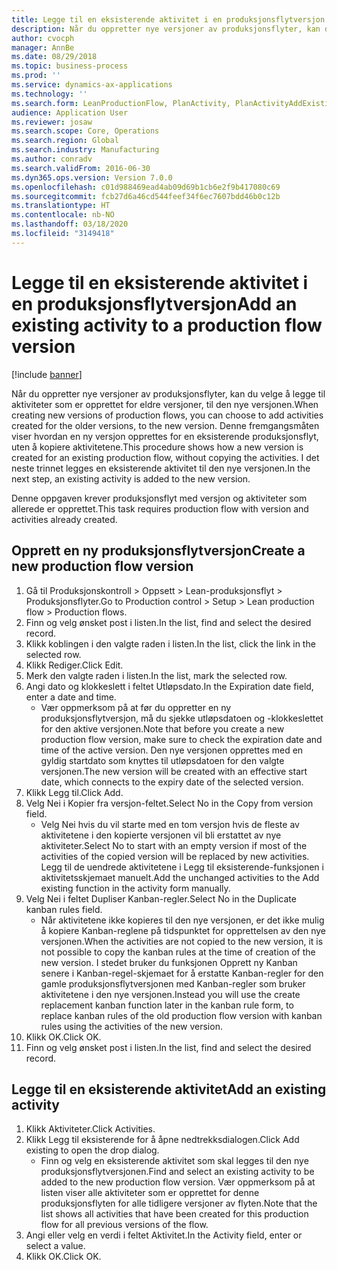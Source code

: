 ```yaml
---
title: Legge til en eksisterende aktivitet i en produksjonsflytversjon
description: Når du oppretter nye versjoner av produksjonsflyter, kan du velge å legge til aktiviteter som er opprettet for eldre versjoner, til den nye versjonen.
author: cvocph
manager: AnnBe
ms.date: 08/29/2018
ms.topic: business-process
ms.prod: ''
ms.service: dynamics-ax-applications
ms.technology: ''
ms.search.form: LeanProductionFlow, PlanActivity, PlanActivityAddExisting, PlanActivityAddExistingLookup
audience: Application User
ms.reviewer: josaw
ms.search.scope: Core, Operations
ms.search.region: Global
ms.search.industry: Manufacturing
ms.author: conradv
ms.search.validFrom: 2016-06-30
ms.dyn365.ops.version: Version 7.0.0
ms.openlocfilehash: c01d988469ead4ab09d69b1cb6e2f9b417080c69
ms.sourcegitcommit: fcb27d6a46cd544feef34f6ec7607bdd46b0c12b
ms.translationtype: HT
ms.contentlocale: nb-NO
ms.lasthandoff: 03/18/2020
ms.locfileid: "3149418"
---
```

# <a name="add-an-existing-activity-to-a-production-flow-version"></a><span data-ttu-id="555fa-103">Legge til en eksisterende aktivitet i en produksjonsflytversjon</span><span class="sxs-lookup"><span data-stu-id="555fa-103">Add an existing activity to a production flow version</span></span>

[!include [banner](../../includes/banner.md)]

<span data-ttu-id="555fa-104">Når du oppretter nye versjoner av produksjonsflyter, kan du velge å legge til aktiviteter som er opprettet for eldre versjoner, til den nye versjonen.</span><span class="sxs-lookup"><span data-stu-id="555fa-104">When creating new versions of production flows, you can choose to add activities created for the older versions, to the new version.</span></span> <span data-ttu-id="555fa-105">Denne fremgangsmåten viser hvordan en ny versjon opprettes for en eksisterende produksjonsflyt, uten å kopiere aktivitetene.</span><span class="sxs-lookup"><span data-stu-id="555fa-105">This procedure shows how a new version is created for an existing production flow, without copying the activities.</span></span> <span data-ttu-id="555fa-106">I det neste trinnet legges en eksisterende aktivitet til den nye versjonen.</span><span class="sxs-lookup"><span data-stu-id="555fa-106">In the next step, an existing activity is added to the new version.</span></span> 

<span data-ttu-id="555fa-107">Denne oppgaven krever produksjonsflyt med versjon og aktiviteter som allerede er opprettet.</span><span class="sxs-lookup"><span data-stu-id="555fa-107">This task requires production flow with version and activities already created.</span></span>


## <a name="create-a-new-production-flow-version"></a><span data-ttu-id="555fa-108">Opprett en ny produksjonsflytversjon</span><span class="sxs-lookup"><span data-stu-id="555fa-108">Create a new production flow version</span></span>
1. <span data-ttu-id="555fa-109">Gå til Produksjonskontroll > Oppsett > Lean-produksjonsflyt > Produksjonsflyter.</span><span class="sxs-lookup"><span data-stu-id="555fa-109">Go to Production control > Setup > Lean production flow > Production flows.</span></span>
2. <span data-ttu-id="555fa-110">Finn og velg ønsket post i listen.</span><span class="sxs-lookup"><span data-stu-id="555fa-110">In the list, find and select the desired record.</span></span>
3. <span data-ttu-id="555fa-111">Klikk koblingen i den valgte raden i listen.</span><span class="sxs-lookup"><span data-stu-id="555fa-111">In the list, click the link in the selected row.</span></span>
4. <span data-ttu-id="555fa-112">Klikk Rediger.</span><span class="sxs-lookup"><span data-stu-id="555fa-112">Click Edit.</span></span>
5. <span data-ttu-id="555fa-113">Merk den valgte raden i listen.</span><span class="sxs-lookup"><span data-stu-id="555fa-113">In the list, mark the selected row.</span></span>
6. <span data-ttu-id="555fa-114">Angi dato og klokkeslett i feltet Utløpsdato.</span><span class="sxs-lookup"><span data-stu-id="555fa-114">In the Expiration date field, enter a date and time.</span></span>
    * <span data-ttu-id="555fa-115">Vær oppmerksom på at før du oppretter en ny produksjonsflytversjon, må du sjekke utløpsdatoen og -klokkeslettet for den aktive versjonen.</span><span class="sxs-lookup"><span data-stu-id="555fa-115">Note that before you create a new production flow version, make sure to check the expiration date and time of the active version.</span></span> <span data-ttu-id="555fa-116">Den nye versjonen opprettes med en gyldig startdato som knyttes til utløpsdatoen for den valgte versjonen.</span><span class="sxs-lookup"><span data-stu-id="555fa-116">The new version will be created with an effective start date, which connects to the expiry date of the selected version.</span></span>  
7. <span data-ttu-id="555fa-117">Klikk Legg til.</span><span class="sxs-lookup"><span data-stu-id="555fa-117">Click Add.</span></span>
8. <span data-ttu-id="555fa-118">Velg Nei i Kopier fra versjon-feltet.</span><span class="sxs-lookup"><span data-stu-id="555fa-118">Select No in the Copy from version field.</span></span>
    * <span data-ttu-id="555fa-119">Velg Nei hvis du vil starte med en tom versjon hvis de fleste av aktivitetene i den kopierte versjonen vil bli erstattet av nye aktiviteter.</span><span class="sxs-lookup"><span data-stu-id="555fa-119">Select No to start with an empty version if most of the activities of the copied version will be replaced by new activities.</span></span> <span data-ttu-id="555fa-120">Legg til de uendrede aktivitetene i Legg til eksisterende-funksjonen i aktivitetsskjemaet manuelt.</span><span class="sxs-lookup"><span data-stu-id="555fa-120">Add the unchanged activities to the Add existing function in the activity form manually.</span></span>  
9. <span data-ttu-id="555fa-121">Velg Nei i feltet Dupliser Kanban-regler.</span><span class="sxs-lookup"><span data-stu-id="555fa-121">Select No in the Duplicate kanban rules field.</span></span>
    * <span data-ttu-id="555fa-122">Når aktivitetene ikke kopieres til den nye versjonen, er det ikke mulig å kopiere Kanban-reglene på tidspunktet for opprettelsen av den nye versjonen.</span><span class="sxs-lookup"><span data-stu-id="555fa-122">When the activities are not copied to the new version, it is not possible to copy the kanban rules at the time of creation of the new version.</span></span>   <span data-ttu-id="555fa-123">I stedet bruker du funksjonen Opprett ny Kanban senere i Kanban-regel-skjemaet for å erstatte Kanban-regler for den gamle produksjonsflytversjonen med Kanban-regler som bruker aktivitetene i den nye versjonen.</span><span class="sxs-lookup"><span data-stu-id="555fa-123">Instead you will use the create replacement kanban function later in the kanban rule form, to replace kanban rules of the old production flow version with kanban rules using the activities of the new version.</span></span>  
10. <span data-ttu-id="555fa-124">Klikk OK.</span><span class="sxs-lookup"><span data-stu-id="555fa-124">Click OK.</span></span>
11. <span data-ttu-id="555fa-125">Finn og velg ønsket post i listen.</span><span class="sxs-lookup"><span data-stu-id="555fa-125">In the list, find and select the desired record.</span></span>

## <a name="add-an-existing-activity"></a><span data-ttu-id="555fa-126">Legge til en eksisterende aktivitet</span><span class="sxs-lookup"><span data-stu-id="555fa-126">Add an existing activity</span></span>
1. <span data-ttu-id="555fa-127">Klikk Aktiviteter.</span><span class="sxs-lookup"><span data-stu-id="555fa-127">Click Activities.</span></span>
2. <span data-ttu-id="555fa-128">Klikk Legg til eksisterende for å åpne nedtrekksdialogen.</span><span class="sxs-lookup"><span data-stu-id="555fa-128">Click Add existing to open the drop dialog.</span></span>
    * <span data-ttu-id="555fa-129">Finn og velg en eksisterende aktivitet som skal legges til den nye produksjonsflytversjonen.</span><span class="sxs-lookup"><span data-stu-id="555fa-129">Find and select an existing activity to be added to the new production flow version.</span></span>  <span data-ttu-id="555fa-130">Vær oppmerksom på at listen viser alle aktiviteter som er opprettet for denne produksjonsflyten for alle tidligere versjoner av flyten.</span><span class="sxs-lookup"><span data-stu-id="555fa-130">Note that the list shows all activities that have been created for this production flow for all previous versions of the flow.</span></span>  
3. <span data-ttu-id="555fa-131">Angi eller velg en verdi i feltet Aktivitet.</span><span class="sxs-lookup"><span data-stu-id="555fa-131">In the Activity field, enter or select a value.</span></span>
4. <span data-ttu-id="555fa-132">Klikk OK.</span><span class="sxs-lookup"><span data-stu-id="555fa-132">Click OK.</span></span>

